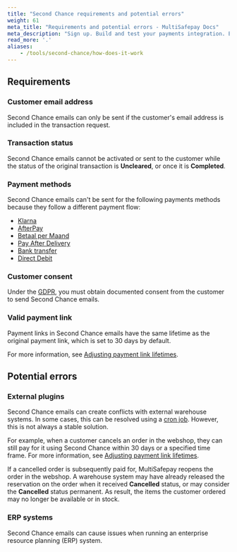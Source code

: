 ```yaml
---
title: "Second Chance requirements and potential errors"
weight: 61
meta_title: "Requirements and potential errors - MultiSafepay Docs"
meta_description: "Sign up. Build and test your payments integration. Explore our products and services. Use our API Reference, SDKs, and wrappers. Get support."
read_more: '.'
aliases:
    - /tools/second-chance/how-does-it-work
---
```


## Requirements

### Customer email address

Second Chance emails can only be sent if the customer's email address is included in the transaction request.

### Transaction status         

Second Chance emails cannot be activated or sent to the customer while the status of the original transaction is **Uncleared**, or once it is **Completed**.

### Payment methods     

Second Chance emails can't be sent for the following payments methods because they follow a different payment flow:

- [Klarna](/payment-methods/billing-suite/klarna)
- [AfterPay](/payment-methods/billing-suite/afterpay)
- [Betaal per Maand](/payment-methods/billing-suite/betaalpermaand)
- [Pay After Delivery](/payment-methods/billing-suite/pay-after-delivery)
- [Bank transfer](/payment-methods/banks/bank-transfer)
- [Direct Debit](/payment-methods/banks/sepa-direct-debit)

### Customer consent

Under the [GDPR](/faq/gdpr/), you must obtain documented consent from the customer to send Second Chance emails. 

### Valid payment link
Payment links in Second Chance emails have the same lifetime as the original payment link, which is set to 30 days by default. 

For more information, see [Adjusting payment link lifetimes](/faq/api/lifetime-of-a-payment-link).

## Potential errors

### External plugins 
Second Chance emails can create conflicts with external warehouse systems. In some cases, this can be resolved using a [cron job](/faq/general/multisafepay-glossary/#cron). However, this is not always a stable solution. 

For example, when a customer cancels an order in the webshop, they can still pay for it using Second Chance within 30 days or a specified time frame. For more information, see [Adjusting payment link lifetimes](/faq/api/adjusting-payment-link-lifetimes/). 

If a cancelled order is subsequently paid for, MultiSafepay reopens the order in the webshop. A warehouse system may have already released the reservation on the order when it received **Cancelled** status, or may consider the **Cancelled** status permanent. As result, the items the customer ordered may no longer be available or in stock. 

### ERP systems
Second Chance emails can cause issues when running an enterprise resource planning (ERP) system. 

